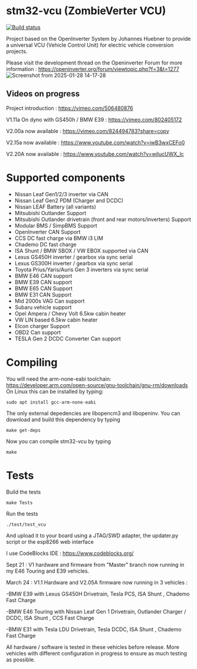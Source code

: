 # stm32-vcu (ZombieVerter VCU)

[![Build status](../../actions/workflows/CI-build.yml/badge.svg)](../../actions/workflows/CI-build.yml)

Project based on the OpenInverter System by Johannes Huebner to provide a universal VCU (Vehicle Control Unit) for electric vehicle conversion projects. 

Please visit the development thread on the Openinverter Forum for more information : https://openinverter.org/forum/viewtopic.php?f=3&t=1277
![Screenshot from 2025-01-28 14-17-28](https://github.com/user-attachments/assets/ff066c9e-8c79-470d-aa04-bc3b34198900)

## Videos on progress

Project introduction : https://vimeo.com/506480876

V1.11a On dyno with GS450h / BMW E39 : https://vimeo.com/802405172

V2.00a now available : https://vimeo.com/824494783?share=copy

V2.15a now available : https://www.youtube.com/watch?v=iwB3wxCEFo0

V2.20A now available : https://www.youtube.com/watch?v=wjlucUWX_lc

# Supported components

- Nissan Leaf Gen1/2/3 inverter via CAN
- Nissan Leaf Gen2 PDM (Charger and DCDC)
- Nissan LEAF Battery (all variants)
- Mitsubishi Outlander Support
- Mitsubishi Outlander drivetrain (front and rear motors/inverters) Support
- Modular BMS / SimpBMS Support
- OpenInverter CAN Support
- CCS DC fast charge via BMW i3 LIM
- Chademo DC fast charge
- ISA Shunt / BMW SBOX / VW EBOX supported via CAN
- Lexus GS450H inverter / gearbox via sync serial
- Lexus GS300H inverter / gearbox via sync serial
- Toyota Prius/Yaris/Auris Gen 3 inverters via sync serial
- BMW E46 CAN support
- BMW E39 CAN support
- BMW E65 CAN Support
- BMW E31 CAN Support
- Mid 2000s VAG Can support
- Subaru vehicle support
- Opel Ampera / Chevy Volt 6.5kw cabin heater
- VW LIN based 6.5kw cabin heater
- Elcon charger Support
- OBD2 Can support
- TESLA Gen 2 DCDC Converter Can support


# Compiling
You will need the arm-none-eabi toolchain: https://developer.arm.com/open-source/gnu-toolchain/gnu-rm/downloads
On Linux this can be installed by typing:

`sudo apt install gcc-arm-none-eabi`

The only external depedencies are libopencm3 and libopeninv. You can download and build this dependency by typing

`make get-deps`

Now you can compile stm32-vcu by typing

`make`

# Tests

Build the tests

`make Tests`

Run the tests

`./test/test_vcu`

And upload it to your board using a JTAG/SWD adapter, the updater.py script or the esp8266 web interface

I use CodeBlocks IDE :  https://www.codeblocks.org/

Sept 21 : V1 hardware and firmware from "Master" branch now running in my E46 Touring and E39 vehicles.

March 24 : V1.1 Hardware and V2.05A firmware now running in 3 vehicles :

-BMW E39 with Lexus GS450H Drivetrain, Tesla PCS, ISA Shunt , Chademo Fast Charge

-BMW E46 Touring with Nissan Leaf Gen 1 Drivetrain, Outlander Charger / DCDC, ISA Shunt , CCS Fast Charge

-BMW E31 with Tesla LDU Drivetrain, Tesla DCDC, ISA Shunt , Chademo Fast Charge

All hardware / software is tested in these vehicles before release. More vehicles with different configuration in progress to ensure as much testing as possible.
